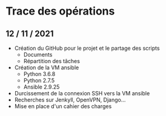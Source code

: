 # Trace des opérations

## 12 / 11 / 2021
* Création du GitHub pour le projet et le partage des scripts
  * Documents
  * Répartition des tâches
* Création de la VM ansible
  * Python 3.6.8
  * Python 2.7.5
  * Ansible 2.9.25
* Durcissement de la connexion SSH vers la VM ansible
* Recherches sur Jenkyll, OpenVPN, Django...
* Mise en place d'un cahier des charges